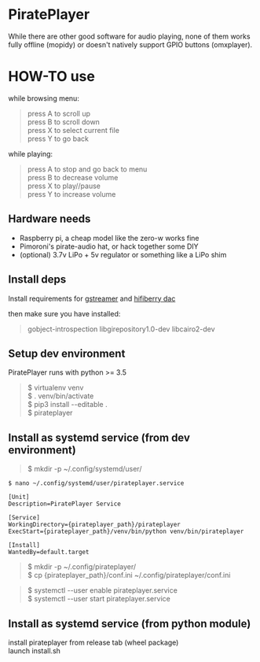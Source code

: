 # PiratePlayer
While there are other good software for audio playing, none of them works fully offline (mopidy) or doesn't natively support GPIO buttons (omxplayer).

# HOW-TO use
while browsing menu:
>press A to scroll up  
>press B to scroll down  
>press X to select current file  
>press Y to go back  

while playing:
>press A to stop and go back to menu  
>press B to decrease volume  
>press X to play//pause  
>press Y to increase volume  

## Hardware needs
- Raspberry pi, a cheap model like the zero-w works fine
- Pimoroni's pirate-audio hat, or hack together some DIY
- (optional) 3.7v LiPo + 5v regulator or something like a LiPo shim

## Install deps
Install requirements for [gstreamer](https://gstreamer.freedesktop.org/documentation/installing/on-linux.html) and [hifiberry dac](https://www.hifiberry.com/docs/software/configuring-linux-3-18-x)

then make sure you have installed:
>gobject-introspection libgirepository1.0-dev libcairo2-dev

## Setup dev environment
PiratePlayer runs with python >= 3.5

>$ virtualenv venv  
>$ . venv/bin/activate  
>$ pip3 install --editable .  
>$ pirateplayer  

## Install as systemd service (from dev environment)
>$ mkdir -p ~/.config/systemd/user/  
```
$ nano ~/.config/systemd/user/pirateplayer.service

[Unit]
Description=PiratePlayer Service

[Service]
WorkingDirectory={pirateplayer_path}/pirateplayer
ExecStart={pirateplayer_path}/venv/bin/python venv/bin/pirateplayer

[Install]
WantedBy=default.target
```

>$ mkdir -p ~/.config/pirateplayer/  
>$ cp {pirateplayer_path}/conf.ini ~/.config/pirateplayer/conf.ini  

>$ systemctl --user enable pirateplayer.service  
>$ systemctl --user start pirateplayer.service

## Install as systemd service (from python module)
install pirateplayer from release tab (wheel package)  
launch install.sh
